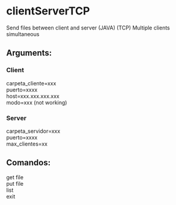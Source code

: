 # clientServerTCP
Send files between client and server (JAVA) (TCP)
Multiple clients simultaneous

## Arguments:  
### Client  
carpeta_cliente=xxx  
puerto=xxxx  
host=xxx.xxx.xxx.xxx  
modo=xxx (not working)  

### Server  
carpeta_servidor=xxx  
puerto=xxxx  
max_clientes=xx  

## Comandos:  
get file  
put file  
list  
exit  
